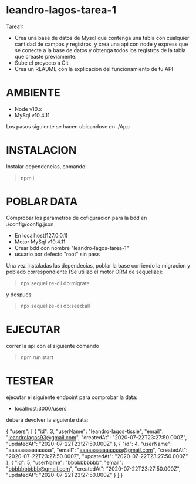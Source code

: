 # leandro-lagos-tarea-1

Tarea1:
- Crea una base de datos de Mysql que contenga una tabla con cualquier cantidad de campos y registros, y crea una api con node y express que se conecte a la base de datos y obtenga todos los registros de la tabla que creaste previamente.
- Sube el proyecto a Git
- Crea un README con la explicación del funcionamiento de tu API


# AMBIENTE
* Node v10.x
* MySql v10.4.11


Los pasos siguiente se hacen ubicandose en ./App


# INSTALACION

Instalar dependencias, comando: 

> npm i 


# POBLAR DATA


Comprobar los parametros de cofiguracion para la bdd en ./config/config.json
* En localhost(127.0.0.1)
* Motor MySql v10.4.11
* Crear bdd con nombre "leandro-lagos-tarea-1"
* usuario por defecto "root" sin pass


Una vez instaladas las dependecias, poblar la base corriendo la migracion y poblado correspondiente
(Se utilizo el motor ORM de sequelize):

> npx sequelize-cli db:migrate

y despues:

> npx sequelize-cli db:seed:all


# EJECUTAR

correr la api con el siguiente comando

> npm run start

# TESTEAR

ejecutar el siguiente endpoint para comprobar la data:

* localhost:3000/users


deberá devolver la siguiente data:

{
    "users": [
        {
            "id": 3,
            "userName": "leandro-lagos-tissie",
            "email": "leandrolagos93@gmail.com",
            "createdAt": "2020-07-22T23:27:50.000Z",
            "updatedAt": "2020-07-22T23:27:50.000Z"
        },
        {
            "id": 4,
            "userName": "aaaaaaaaaaaaaaa",
            "email": "aaaaaaaaaaaaaaa@gmail.com",
            "createdAt": "2020-07-22T23:27:50.000Z",
            "updatedAt": "2020-07-22T23:27:50.000Z"
        },
        {
            "id": 5,
            "userName": "bbbbbbbbbb",
            "email": "bbbbbbbbbb@gmail.com",
            "createdAt": "2020-07-22T23:27:50.000Z",
            "updatedAt": "2020-07-22T23:27:50.000Z"
        }
    ]
}




